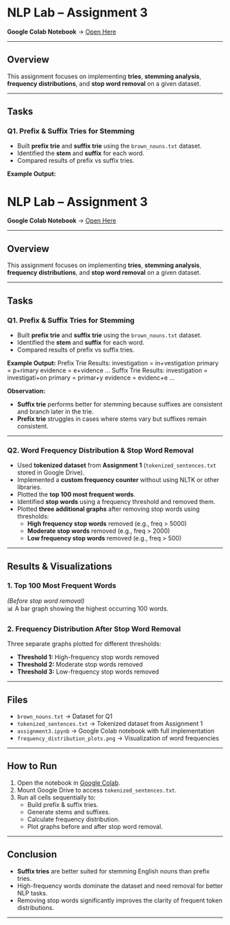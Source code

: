# NLP Lab – Assignment 3  
**Google Colab Notebook** → [Open Here](https://colab.research.google.com/drive/1mFG0G0-dTkuoTIBSTNPnRe9MRy_djn7s#scrollTo=99LuxSrSLOGf)

---

## **Overview**
This assignment focuses on implementing **tries**, **stemming analysis**, **frequency distributions**, and **stop word removal** on a given dataset.

---

## **Tasks**

### **Q1. Prefix & Suffix Tries for Stemming**
- Built **prefix trie** and **suffix trie** using the `brown_nouns.txt` dataset.
- Identified the **stem** and **suffix** for each word.
- Compared results of prefix vs suffix tries.

**Example Output:**
# NLP Lab – Assignment 3  
**Google Colab Notebook** → [Open Here](https://colab.research.google.com/drive/1mFG0G0-dTkuoTIBSTNPnRe9MRy_djn7s#scrollTo=99LuxSrSLOGf)

---

## **Overview**
This assignment focuses on implementing **tries**, **stemming analysis**, **frequency distributions**, and **stop word removal** on a given dataset.

---

## **Tasks**

### **Q1. Prefix & Suffix Tries for Stemming**
- Built **prefix trie** and **suffix trie** using the `brown_nouns.txt` dataset.
- Identified the **stem** and **suffix** for each word.
- Compared results of prefix vs suffix tries.

**Example Output:**
Prefix Trie Results:
investigation = in+vestigation
primary = p+rimary
evidence = e+vidence
...
Suffix Trie Results:
investigation = investigati+on
primary = primar+y
evidence = evidenc+e
...


**Observation:**  
- **Suffix trie** performs better for stemming because suffixes are consistent and branch later in the trie.  
- **Prefix trie** struggles in cases where stems vary but suffixes remain consistent.

---

### **Q2. Word Frequency Distribution & Stop Word Removal**
- Used **tokenized dataset** from **Assignment 1** (`tokenized_sentences.txt` stored in Google Drive).
- Implemented a **custom frequency counter** without using NLTK or other libraries.
- Plotted the **top 100 most frequent words**.
- Identified **stop words** using a frequency threshold and removed them.
- Plotted **three additional graphs** after removing stop words using thresholds:
  - **High frequency stop words** removed (e.g., freq > 5000)
  - **Moderate stop words** removed (e.g., freq > 2000)
  - **Low frequency stop words** removed (e.g., freq > 500)

---

## **Results & Visualizations**

### **1. Top 100 Most Frequent Words**
*(Before stop word removal)*  
📊 A bar graph showing the highest occurring 100 words.

### **2. Frequency Distribution After Stop Word Removal**
Three separate graphs plotted for different thresholds:
- **Threshold 1:** High-frequency stop words removed  
- **Threshold 2:** Moderate stop words removed  
- **Threshold 3:** Low-frequency stop words removed  

---

## **Files**
- `brown_nouns.txt` → Dataset for Q1  
- `tokenized_sentences.txt` → Tokenized dataset from Assignment 1  
- `assignment3.ipynb` → Google Colab notebook with full implementation  
- `frequency_distribution_plots.png` → Visualization of word frequencies  

---

## **How to Run**
1. Open the notebook in [Google Colab](https://colab.research.google.com/drive/1mFG0G0-dTkuoTIBSTNPnRe9MRy_djn7s#scrollTo=99LuxSrSLOGf).  
2. Mount Google Drive to access `tokenized_sentences.txt`.  
3. Run all cells sequentially to:
   - Build prefix & suffix tries.
   - Generate stems and suffixes.
   - Calculate frequency distribution.
   - Plot graphs before and after stop word removal.

---

## **Conclusion**
- **Suffix tries** are better suited for stemming English nouns than prefix tries.
- High-frequency words dominate the dataset and need removal for better NLP tasks.
- Removing stop words significantly improves the clarity of frequent token distributions.

---
